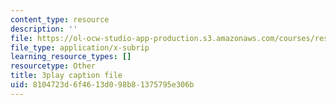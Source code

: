 ```yaml
---
content_type: resource
description: ''
file: https://ol-ocw-studio-app-production.s3.amazonaws.com/courses/res-ll-005-mathematics-of-big-data-and-machine-learning-january-iap-2020/8104723d6f4613d098b81375795e306b_P5SjikeOHr0.srt
file_type: application/x-subrip
learning_resource_types: []
resourcetype: Other
title: 3play caption file
uid: 8104723d-6f46-13d0-98b8-1375795e306b
---
```

